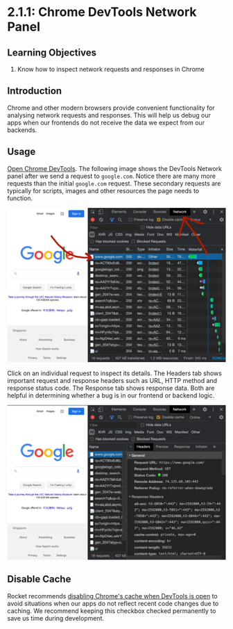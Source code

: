 # 2.1.1: Chrome DevTools Network Panel

## Learning Objectives

1. Know how to inspect network requests and responses in Chrome

## Introduction

Chrome and other modern browsers provide convenient functionality for analysing network requests and responses. This will help us debug our apps when our frontends do not receive the data we expect from our backends.

## Usage

[Open Chrome DevTools](https://developer.chrome.com/docs/devtools/open/). The following image shows the DevTools Network panel after we send a request to `google.com`. Notice there are many more requests than the initial `google.com` request. These secondary requests are typically for scripts, images and other resources the page needs to function.

![The Network panel shows a list of requests from this browser in increasing chronological order. Source: Rocket Academy](<../../.gitbook/assets/2.1.1 - Network Panel.png>)

Click on an individual request to inspect its details. The Headers tab shows important request and response headers such as URL, HTTP method and response status code. The Response tab shows response data. Both are helpful in determining whether a bug is in our frontend or backend logic.

![Clicking on an individual request shows us that request's details. Source: Rocket Academy](<../../.gitbook/assets/2.1.1 - Network Panel Headers.png>)

## Disable Cache

Rocket recommends [disabling Chrome's cache when DevTools is open](https://stackoverflow.com/a/7000899) to avoid situations when our apps do not reflect recent code changes due to caching. We recommend keeping this checkbox checked permanently to save us time during development.
